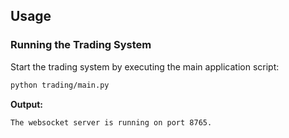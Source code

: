 ## Usage

### Running the Trading System

Start the trading system by executing the main application script:

```bash
python trading/main.py
```

**Output:**

```
The websocket server is running on port 8765.
```